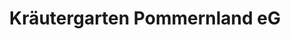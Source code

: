 ---
title: "Kräutergarten Pommernland eG"
url: /lassan/kraeutergarten-pommernland-eg/
shop: Kräuter
---